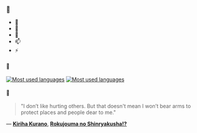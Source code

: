 ### 👋

- 🔭
- 🌱
- 💬
- 📫
- ⚡

#### 🧏

[![Most used languages](https://github-readme-stats-aynah.vercel.app/api/top-langs/?username=aynh&theme=solarized-dark&langs_count=6&layout=compact&hide_title=true)](https://github.com/anuraghazra/github-readme-stats#gh-dark-mode-only)
[![Most used languages](https://github-readme-stats-aynah.vercel.app/api/top-langs/?username=aynh&theme=solarized-light&langs_count=6&layout=compact&hide_title=true)](https://github.com/anuraghazra/github-readme-stats#gh-light-mode-only)

#### 💬

> "I don’t like hurting others. But that doesn't mean I won’t bear arms to protect places and people dear to me."

&mdash; [**Kiriha Kurano**](https://myanimelist.net/character.php?q=Kiriha%20Kurano&cat=character), [**Rokujouma no Shinryakusha!?**](https://myanimelist.net/search/all?q=Rokujouma%20no%20Shinryakusha!%3F&cat=all)
